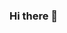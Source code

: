 ### Hi there 👋

<!--
**PolyKuzin/PolyKuzin** is a ✨ _special_ ✨ repository because its `README.md` (this file) appears on your GitHub profile.

Here are some ideas to get you started:

- 🔭 I’m currently working on Knitting 2_0 - my first project, that will be on AppStore
- 🌱 I’m currently learning MVVM and TDD
- 👯 I’m looking to collaborate on Business Projects)
- 🤔 I’m looking for help with AutoLayout(
- 💬 Ask me about FireBase or MVC
- 📫 How to reach me: Telegram: PolyKuzin
-->
